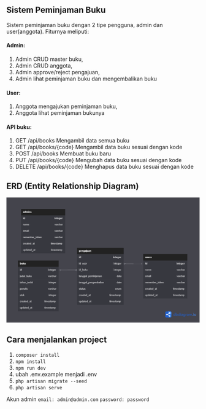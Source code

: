 ## Sistem Peminjaman Buku

Sistem peminjaman buku dengan 2 tipe pengguna, admin dan user(anggota). Fiturnya meliputi:

#### Admin:

1. Admin CRUD master buku,
2. Admin CRUD anggota,
3. Admin approve/reject pengajuan,
4. Admin lihat peminjaman buku dan mengembalikan buku

#### User:

1. Anggota mengajukan peminjaman buku,
2. Anggota lihat peminjaman bukunya

#### API buku:

1. GET /api/books
   Mengambil data semua buku
2. GET /api/books/{code}
   Mengambil data buku sesuai dengan kode
3. POST /api/books
   Membuat buku baru
4. PUT /api/books/{code}
   Mengubah data buku sesuai dengan kode
5. DELETE /api/books/{code}
   Menghapus data buku sesuai dengan kode

## ERD (Entity Relationship Diagram)

![ERD](/ERD.png)

## Cara menjalankan project

1. `composer install`
2. `npm install`
3. `npm run dev`
4. ubah .env.example menjadi .env
5. `php artisan migrate --seed`
6. `php artisan serve`

Akun admin
`email: admin@admin.com`
`password: password`
